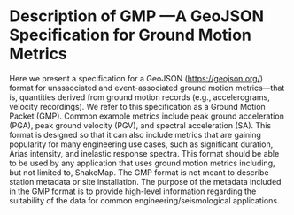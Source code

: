 # Description of GMP —A GeoJSON Specification for Ground Motion Metrics

Here we present a specification for a GeoJSON (https://geojson.org/) format for 
unassociated and event-associated ground motion metrics—that is, quantities 
derived from ground motion records (e.g., accelerograms, velocity recordings). 
We refer to this specification as a Ground Motion Packet (GMP). Common example 
metrics include peak ground acceleration (PGA), peak ground velocity (PGV), and 
spectral acceleration (SA). This format is designed so that it can also include 
metrics that are gaining popularity for many engineering use cases, such as 
significant duration, Arias intensity, and inelastic response spectra. This 
format should be able to be used by any application that uses ground motion 
metrics including, but not limited to, ShakeMap. The GMP format is not meant to 
describe station metadata or site installation. The purpose of the metadata 
included in the GMP format is to provide high-level information regarding the 
suitability of the data for common engineering/seismological applications.
